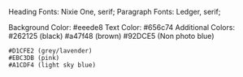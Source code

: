 Heading Fonts: Nixie One, serif;
Paragraph Fonts: Ledger, serif;

Background Color: #eeede8
Text Color: #656c74
Additional Colors:
    #262125 (black)
    #a47f48 (brown)
    #92DCE5 (Non photo blue)

    #D1CFE2 (grey/lavender)
    #EBC3DB (pink)
    #A1CDF4 (light sky blue)
